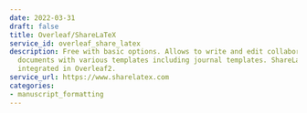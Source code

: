 ```yaml
---
date: 2022-03-31
draft: false
title: Overleaf/ShareLaTeX
service_id: overleaf_share_latex
description: Free with basic options. Allows to write and edit collaboratively latex
  documents with various templates including journal templates. ShareLaTex is now
  integrated in Overleaf2.
service_url: https://www.sharelatex.com
categories:
- manuscript_formatting
---
```



